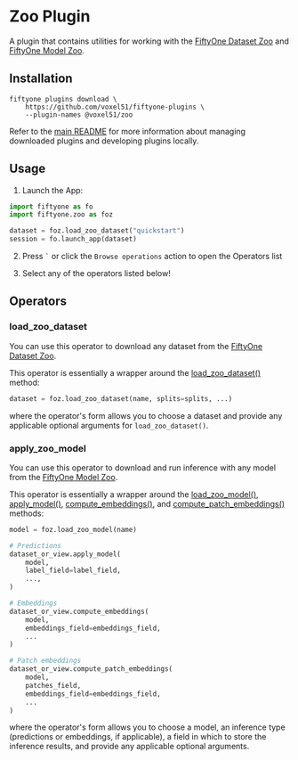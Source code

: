 # Zoo Plugin

A plugin that contains utilities for working with the
[FiftyOne Dataset Zoo](https://docs.voxel51.com/user_guide/dataset_zoo/index.html)
and
[FiftyOne Model Zoo](https://docs.voxel51.com/user_guide/model_zoo/index.html).

## Installation

```shell
fiftyone plugins download \
    https://github.com/voxel51/fiftyone-plugins \
    --plugin-names @voxel51/zoo
```

Refer to the [main README](https://github.com/voxel51/fiftyone-plugins) for
more information about managing downloaded plugins and developing plugins
locally.

## Usage

1.  Launch the App:

```py
import fiftyone as fo
import fiftyone.zoo as foz

dataset = foz.load_zoo_dataset("quickstart")
session = fo.launch_app(dataset)
```

2.  Press `` ` `` or click the `Browse operations` action to open the Operators
    list

3.  Select any of the operators listed below!

## Operators

### load_zoo_dataset

You can use this operator to download any dataset from the
[FiftyOne Dataset Zoo](https://docs.voxel51.com/user_guide/dataset_zoo/index.html).

This operator is essentially a wrapper around the
[load_zoo_dataset()](https://docs.voxel51.com/api/fiftyone.zoo.html#fiftyone.zoo.load_zoo_dataset)
method:

```py
dataset = foz.load_zoo_dataset(name, splits=splits, ...)
```

where the operator's form allows you to choose a dataset and provide any
applicable optional arguments for `load_zoo_dataset()`.

### apply_zoo_model

You can use this operator to download and run inference with any model from the
[FiftyOne Model Zoo](https://docs.voxel51.com/user_guide/model_zoo/index.html).

This operator is essentially a wrapper around the
[load_zoo_model()](https://docs.voxel51.com/api/fiftyone.zoo.html#fiftyone.zoo.load_zoo_model),
[apply_model()](https://docs.voxel51.com/api/fiftyone.core.collections.html#fiftyone.core.collections.SampleCollection.apply_model),
[compute_embeddings()](https://docs.voxel51.com/api/fiftyone.core.collections.html#fiftyone.core.collections.SampleCollection.compute_embeddings),
and
[compute_patch_embeddings()](https://docs.voxel51.com/api/fiftyone.core.collections.html#fiftyone.core.collections.SampleCollection.compute_patch_embeddings)
methods:

```py
model = foz.load_zoo_model(name)

# Predictions
dataset_or_view.apply_model(
    model,
    label_field=label_field,
    ...,
)

# Embeddings
dataset_or_view.compute_embeddings(
    model,
    embeddings_field=embeddings_field,
    ...
)

# Patch embeddings
dataset_or_view.compute_patch_embeddings(
    model,
    patches_field,
    embeddings_field=embeddings_field,
    ...
)
```

where the operator's form allows you to choose a model, an inference type
(predictions or embeddings, if applicable), a field in which to store the
inference results, and provide any applicable optional arguments.
